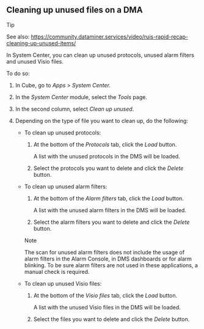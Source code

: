 ## Cleaning up unused files on a DMA

> [!TIP]
> See also:
> <https://community.dataminer.services/video/ruis-rapid-recap-cleaning-up-unused-items/> 

In System Center, you can clean up unused protocols, unused alarm filters and unused Visio files.

To do so:

1. In Cube, go to *Apps* > *System Center.*

2. In the *System Center* module, select the *Tools* page.

3. In the second column, select *Clean up unused*.

4. Depending on the type of file you want to clean up, do the following:

    - To clean up unused protocols:

        1. At the bottom of the *Protocols* tab, click the *Load* button.

            A list with the unused protocols in the DMS will be loaded.

        2. Select the protocols you want to delete and click the *Delete* button.

    - To clean up unused alarm filters:

        1. At the bottom of the *Alarm filters* tab, click the *Load* button.

            A list with the unused alarm filters in the DMS will be loaded.

        2. Select the alarm filters you want to delete and click the *Delete* button.

        > [!NOTE]
        > The scan for unused alarm filters does not include the usage of alarm filters in the Alarm Console, in DMS dashboards or for alarm blinking. To be sure alarm filters are not used in these applications, a manual check is required.

    - To clean up unused Visio files:

        1. At the bottom of the *Visio files* tab, click the *Load* button.

            A list with the unused Visio files in the DMS will be loaded.

        2. Select the files you want to delete and click the *Delete* button.
